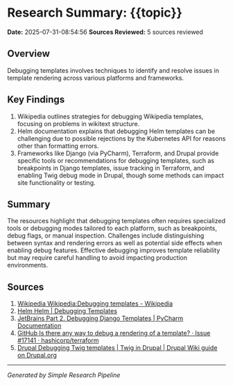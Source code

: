 # Research Summary: {{topic}}
**Date:** 2025-07-31-08:54:56
**Sources Reviewed:** 5 sources reviewed

## Overview
Debugging templates involves techniques to identify and resolve issues in template rendering across various platforms and frameworks.

## Key Findings
1. Wikipedia outlines strategies for debugging Wikipedia templates, focusing on problems in wikitext structure.
2. Helm documentation explains that debugging Helm templates can be challenging due to possible rejections by the Kubernetes API for reasons other than formatting errors.
3. Frameworks like Django (via PyCharm), Terraform, and Drupal provide specific tools or recommendations for debugging templates, such as breakpoints in Django templates, issue tracking in Terraform, and enabling Twig debug mode in Drupal, though some methods can impact site functionality or testing.

## Summary
The resources highlight that debugging templates often requires specialized tools or debugging modes tailored to each platform, such as breakpoints, debug flags, or manual inspection. Challenges include distinguishing between syntax and rendering errors as well as potential side effects when enabling debug features. Effective debugging improves template reliability but may require careful handling to avoid impacting production environments.

## Sources
1. [Wikipedia Wikipedia:Debugging templates - Wikipedia](https://en.wikipedia.org/wiki/Wikipedia:Debugging_templates)
2. [Helm Helm | Debugging Templates](https://helm.sh/docs/chart_template_guide/debugging/)
3. [JetBrains Part 2. Debugging Django Templates | PyCharm Documentation](https://www.jetbrains.com/help/pycharm/part-2-debugging-django-templates.html)
4. [GitHub Is there any way to debug a rendering of a template? · Issue #17141 · hashicorp/terraform](https://github.com/hashicorp/terraform/issues/17141)
5. [Drupal Debugging Twig templates | Twig in Drupal | Drupal Wiki guide on Drupal.org](https://www.drupal.org/docs/develop/theming-drupal/twig-in-drupal/debugging-twig-templates)

---
*Generated by Simple Research Pipeline*